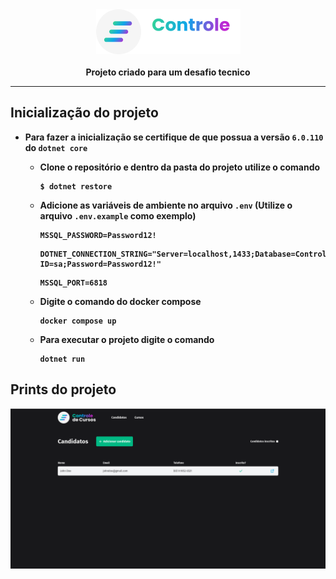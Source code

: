 <div align="center"><img src="./wwwroot/assets/logo.png"/></div>

<br/>

<div align="center"><strong> Projeto criado para um desafio tecnico<strong> </div>

---

## Inicialização do projeto

- Para fazer a inicialização se certifique de que possua a versão `6.0.110` do `dotnet core`

    - Clone o repositório e dentro da pasta do projeto utilize o comando
        ```
        $ dotnet restore
        ```
    - Adicione as variáveis de ambiente no arquivo `.env` (Utilize o arquivo `.env.example` como exemplo)
        ```
        MSSQL_PASSWORD=Password12!
        ```
        ```
        DOTNET_CONNECTION_STRING="Server=localhost,1433;Database=ControleDeCursos;User ID=sa;Password=Password12!"
        ```
        ```
        MSSQL_PORT=6818
        ```

    - Digite o comando do docker compose
        ```
        docker compose up    
        ```
    - Para executar o projeto digite o comando
        ```
        dotnet run
        ```

## Prints do projeto
![Página inicial](./Docs/Images/print.png)
